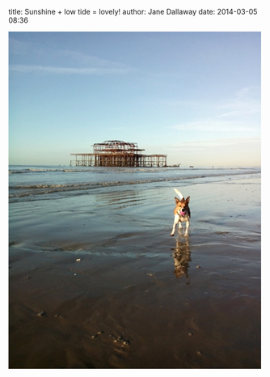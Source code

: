 
title: Sunshine + low tide = lovely!
author: Jane Dallaway
date: 2014-03-05 08:36

<div><a href="/media/tp_IMG_20140305_083604.JPG"><img src="/media/tp_thumb_IMG_20140305_083604.JPG" width="500" height="667"/></a></div>


  
      